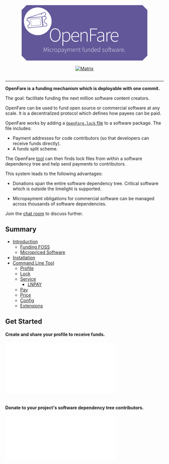 <div align="center">

<a href="https://openfare.dev">
  <img src="./assets/header.svg" alt="OpenFare Header" title="OpenFare" align="center" style="max-width: 400px; width: 400px" />
</a>
<br>
<br>
<a href="https://matrix.to/#/#openfare:matrix.org">
  <img src="https://img.shields.io/matrix/openfare:matrix.org?label=chat&logo=matrix&style=flat-square" alt="Matrix">
</a>
</div>

<br clear="both"/>

---

**OpenFare is a funding mechanism which is deployable with one commit.**

The goal: facilitate funding the next million software content creators.

OpenFare can be used to fund open source or commercial software at any scale. It is a decentralized protocol which defines how payees can be paid.

OpenFare works by adding a [`OpenFare.lock` file](https://openfare.dev/doc/cli/lock.html) to a software package. The file includes:

* Payment addresses for code contributors (so that developers can receive funds directly).
* A funds split scheme.

The OpenFare [tool](https://openfare.dev/doc/cli/index.html) can then finds lock files from within a software dependency tree and help send payments to contributors.

This system leads to the following advantages:

* Donations span the entire software dependency tree. Critical software which is outside the limelight is supported.

* Micropayment obligations for commercial software can be managed across thousands of software dependencies.

Join the [chat room](https://matrix.to/#/#openfare:matrix.org) to discuss further.

## Summary

* [Introduction](https://openfare.dev/doc/introduction/index.html)
  * [Funding FOSS](https://openfare.dev/doc/introduction/funding_foss.html)
  * [Micropriced Software](https://openfare.dev/doc/introduction/micropriced_software.html)
* [Installation](https://openfare.dev/doc/installation.html)
* [Command Line Tool](https://openfare.dev/doc/cli/index.html)
  * [Profile](https://openfare.dev/doc/cli/profile.html)
  * [Lock](https://openfare.dev/doc/cli/lock.html)
  * [Service](https://openfare.dev/doc/cli/service/index.html)
    * [LNPAY](https://openfare.dev/doc/cli/service/lnpay.html)
  * [Pay](https://openfare.dev/doc/cli/pay.html)
  * [Price](https://openfare.dev/doc/cli/price.html)
  * [Config](https://openfare.dev/doc/cli/config.html)
  * [Extensions](https://openfare.dev/doc/cli/extensions.html)

## Get Started

#### Create and share your profile to receive funds.

<a href="https://openfare.dev/doc/cli/profile.html">
  <img src="./assets/profile.svg" align="center" width="70%"/>
</a>

  <br clear="center"/>
  <br clear="center"/>

#### Donate to your project's software dependency tree contributors.
  <a href="https://openfare.dev/doc/cli/pay.html">
    <img src="./assets/donate.svg" align="center" width="70%"/>
  </a>
